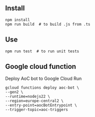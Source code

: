 
## Install

```
npm install
npm run build  # to build .js from .ts
```

## Use
```
npm run test  # to run unit tests
```

## Google cloud function

Deploy AoC bot to Google Cloud Run
```
gcloud functions deploy aoc-bot \
--gen2 \
--runtime=nodejs22 \
--region=europe-central2 \
--entry-point=aocBotEntrypoint \
--trigger-topic=aoc-triggers
```